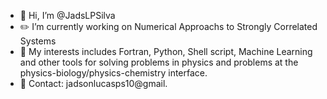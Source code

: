 - 👋 Hi, I’m @JadsLPSilva
- :pencil2: I’m currently working on Numerical Approachs to Strongly Correlated Systems
- 👀 My interests includes Fortran, Python, Shell script, Machine Learning and other tools for solving problems in physics and problems at the physics-biology/physics-chemistry interface. 
- :e-mail: Contact: jadsonlucasps10@gmail.

<!---
JadsLPSilva/JadsLPSilva is a ✨ special ✨ repository because its `README.md` (this file) appears on your GitHub profile.
You can click the Preview link to take a look at your changes.
--->
